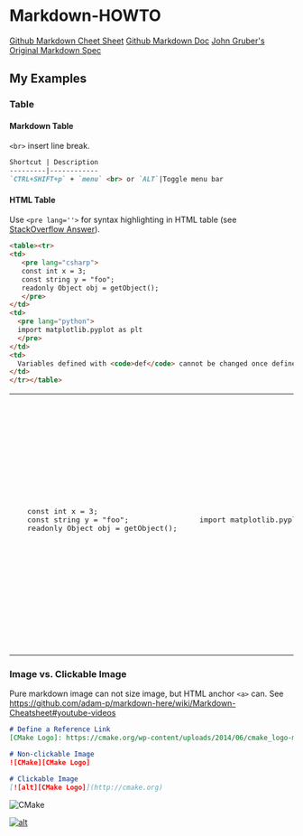 # Markdown-HOWTO

[Github Markdown Cheet Sheet](https://github.com/adam-p/markdown-here/wiki/Markdown-Cheatsheet)
[Github Markdown Doc](https://help.github.com/categories/writing-on-github/)
[John Gruber's Original Markdown Spec](https://daringfireball.net/projects/markdown/)

## My Examples
### Table
#### Markdown Table
`<br>` insert line break.
```markdown
Shortcut | Description
---------|------------
`CTRL+SHIFT+p` + `menu` <br> or `ALT`|Toggle menu bar
```
#### HTML Table
Use `<pre lang=''>` for syntax highlighting in HTML table (see [StackOverflow Answer](https://stackoverflow.com/questions/21878143/github-markdown-syntax-highlight-of-code-blocks-in-the-table-cell)).
```html
<table><tr>
<td>
   <pre lang="csharp">
   const int x = 3;
   const string y = "foo";
   readonly Object obj = getObject();
   </pre>
</td>
<td>
  <pre lang="python">
  import matplotlib.pyplot as plt
  </pre>
</td>
<td>
  Variables defined with <code>def</code> cannot be changed once defined. This is similar to <code>readonly</code> or <code>const</code> in C# or <code>final</code> in Java. Most variables in Nemerle aren't explicitly typed like this.
</td>
</tr></table>
```
<table><tr>
<td>
   <pre lang="csharp">
   const int x = 3;
   const string y = "foo";
   readonly Object obj = getObject();
   </pre>
</td>
<td>
   <pre lang="python">
   import matplotlib.pyplot as plt
   </pre>
</td>
<td>
  Variables defined with <code>def</code> cannot be changed once defined. This is similar to <code>readonly</code> or <code>const</code> in C# or <code>final</code> in Java. Most variables in Nemerle aren't explicitly typed like this.
</td>
</tr></table>

### Image vs. Clickable Image
Pure markdown image can not size image, but HTML anchor `<a>` can. See
https://github.com/adam-p/markdown-here/wiki/Markdown-Cheatsheet#youtube-videos

```markdown
# Define a Reference Link
[CMake Logo]: https://cmake.org/wp-content/uploads/2014/06/cmake_logo-main.png

# Non-clickable Image
![CMake][CMake Logo]

# Clickable Image
[![alt][CMake Logo]](http://cmake.org)
```
[CMake Logo]: https://cmake.org/wp-content/uploads/2014/06/cmake_logo-main.png

![CMake][CMake Logo]

[![alt][CMake Logo]](http://cmake.org)
